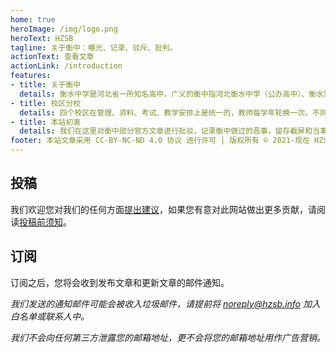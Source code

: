 ```yaml
---
home: true
heroImage: /img/logo.png
heroText: HZSB
tagline: 关于衡中：曝光、记录、驳斥、批判。
actionText: 查看文章
actionLink: /introduction
features:
- title: 关于衡中
  details: 衡水中学是河北省一所知名高中，广义的衡中指河北衡水中学（公办高中）、衡水第一中学（民办高中）、衡水中学实验学校（民办初高中）、 衡水滏阳中学（民办高中），四个校区；狭义的衡中仅指河北衡水中学。
- title: 校区分校
  details: 四个校区在管理、资料、考试、教学安排上是统一的，教师每学年轮换一次。不同校区的区别在于生源、管理细节、硬件条件等。此外，社会中还存在着大量与广义的衡中有利益联系并且使用衡中模式的学校，我们将其称作衡中系学校或衡中分校。
- title: 本站初衷
  details: 我们在这里对衡中部分官方文章进行批驳，记录衡中做过的恶事，留存截屏和当事人叙述证据，记录衡中生活细节，批判一些不合理的理念和制度。让大家对衡中有多方面的了解和思考。
footer: 本站文章采用 CC-BY-NC-ND 4.0 协议 进行许可 | 版权所有 © 2021-现在 HZSB 编辑组
---
```


## 投稿

我们欢迎您对我们的任何方面[提出建议](mailto:contact@hzsb.info)，如果您有意对此网站做出更多贡献，请阅读[投稿前须知](./contribute.md)。

## 订阅

订阅之后，您将会收到发布文章和更新文章的邮件通知。

*我们发送的通知邮件可能会被收入垃圾邮件，请提前将 noreply@hzsb.info 加入白名单或联系人中。*

*我们不会向任何第三方泄露您的邮箱地址，更不会将您的邮箱地址用作广告营销。*

<Subscribe/>
